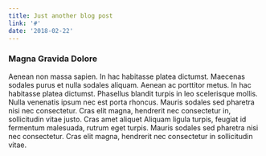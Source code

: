 ```yaml
---
title: Just another blog post
link: '#'
date: '2018-02-22'
---
```

### Magna Gravida Dolore

Aenean non massa sapien. In hac habitasse platea dictumst.
Maecenas sodales purus et nulla sodales aliquam. Aenean ac
porttitor metus. In hac habitasse platea dictumst. Phasellus
blandit turpis in leo scelerisque mollis. Nulla venenatis
ipsum nec est porta rhoncus. Mauris sodales sed pharetra
nisi nec consectetur. Cras elit magna, hendrerit nec
consectetur in, sollicitudin vitae justo. Cras amet aliquet
Aliquam ligula turpis, feugiat id fermentum malesuada,
rutrum eget turpis. Mauris sodales sed pharetra nisi nec
consectetur. Cras elit magna, hendrerit nec consectetur
in sollicitudin vitae.